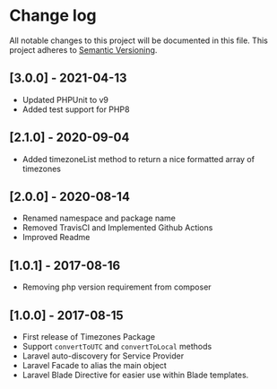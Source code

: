 # Change log

All notable changes to this project will be documented in this file.
This project adheres to [Semantic Versioning](http://semver.org/).

## [3.0.0] - 2021-04-13

* Updated PHPUnit to v9
* Added test support for PHP8

## [2.1.0] - 2020-09-04

* Added timezoneList method to return a nice formatted array of timezones 

## [2.0.0] - 2020-08-14

* Renamed namespace and package name
* Removed TravisCI and Implemented Github Actions
* Improved Readme

## [1.0.1] - 2017-08-16

* Removing php version requirement from composer

## [1.0.0] - 2017-08-15

* First release of Timezones Package
* Support `convertToUTC` and `convertToLocal` methods
* Laravel auto-discovery for Service Provider
* Laravel Facade to alias the main object
* Laravel Blade Directive for easier use within Blade templates.
